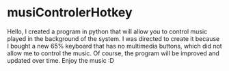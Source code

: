 # musiControlerHotkey
Hello, I created a program in python that will allow you to control music played in the background of the system. I was directed to create it because I bought a new 65% keyboard that has no multimedia buttons, which did not allow me to control the music. Of course, the program will be improved and updated over time. Enjoy the music :D  
